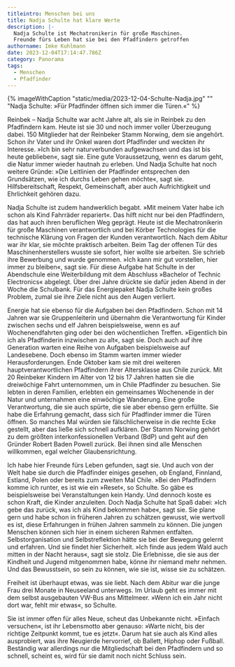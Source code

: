 ```yaml
---
titleintro: Menschen bei uns
title: Nadja Schulte hat klare Werte
description: |-
  Nadja Schulte ist Mechatronikerin für große Maschinen. 
  Freunde fürs Leben hat sie bei den Pfadfindern getroffen
authorname: Imke Kuhlmann
date: 2023-12-04T17:14:47.786Z
category: Panorama
tags:
  - Menschen
  - Pfadfinder
---
```



{% imageWithCaption "static/media/2023-12-04-Schulte-Nadja.jpg" "" "Nadja Schulte: »Für Pfadfinder öffnen sich immer die Türen.«" %}


Reinbek – Nadja Schulte war acht Jahre alt, als sie in Reinbek zu den Pfadfindern kam. Heute ist sie 30 und noch immer voller Überzeugung dabei. 150 Mitglieder hat der Reinbeker Stamm Norwing, dem sie angehört. Schon ihr Vater und ihr Onkel waren dort Pfadfinder und weckten ihr Interesse. »Ich bin sehr naturverbunden aufgewachsen und das ist bis heute geblieben«, sagt sie. Eine gute Voraussetzung, wenn es darum geht, die Natur immer wieder hautnah zu erleben. Und Nadja Schulte hat noch weitere Gründe: »Die Leitlinien der Pfadfinder entsprechen den Grundsätzen, wie ich durchs Leben gehen möchte«, sagt sie. Hilfsbereitschaft, Respekt, Gemeinschaft, aber auch Aufrichtigkeit und Ehrlichkeit gehören dazu. 

Nadja Schulte ist zudem handwerklich begabt. »Mit meinem Vater habe ich schon als Kind Fahrräder repariert«. Das hilft nicht nur bei den Pfadfindern, das hat auch ihren beruflichen Weg geprägt. Heute ist die Mechatronikerin für große Maschinen verantwortlich und bei Körber Technologies für die technische Klärung von Fragen der Kunden verantwortlich. Nach dem Abitur war ihr klar, sie möchte praktisch arbeiten. Beim Tag der offenen Tür des Maschinenherstellers wusste sie sofort, hier wollte sie arbeiten. Sie schrieb ihre Bewerbung und wurde genommen. »Ich kann mir gut vorstellen, hier immer zu bleiben«, sagt sie. Für diese Aufgabe hat Schulte in der Abendschule eine Weiterbildung mit dem Abschluss »Bachelor of Technic Electronics« abgelegt. Über drei Jahre drückte sie dafür jeden Abend in der Woche die Schulbank. Für das Energiepaket Nadja Schulte kein großes Problem, zumal sie ihre Ziele nicht aus den Augen verliert.

Energie hat sie ebenso für die Aufgaben bei den Pfadfindern. Schon mit 14 Jahren war sie Gruppenleiterin und übernahm die Verantwortung für Kinder zwischen sechs und elf Jahren beispielsweise, wenn es auf Wochenendfahrten ging oder bei den wöchentlichen Treffen. »Eigentlich bin ich als Pfadfinderin inzwischen zu alt«, sagt sie. Doch auch auf ihre Generation warten eine Reihe von Aufgaben beispielsweise auf Landesebene. Doch ebenso im Stamm warten immer wieder Herausforderungen. Ende Oktober kam sie mit drei weiteren hauptverantwortlichen Pfadfindern ihrer Altersklasse aus Chile zurück. Mit 20 Reinbeker Kindern im Alter von 12 bis 17 Jahren hatten sie die dreiwöchige Fahrt unternommen, um in Chile Pfadfinder zu besuchen. Sie lebten in deren Familien, erlebten ein gemeinsames Wochenende in der Natur und unternahmen eine einwöchige Wanderung. Eine große Verantwortung, die sie auch spürte, die sie aber ebenso gern erfüllte. Sie habe die Erfahrung gemacht, dass sich für Pfadfinder immer die Türen öffnen. So manches Mal würden sie fälschlicherweise in die rechte Ecke gestellt, aber das ließe sich schnell aufklären. Der Stamm Norwing gehört zu dem größten interkonfessionellen Verband (BdP) und geht auf den Gründer Robert Baden Powell zurück. Bei ihnen sind alle Menschen willkommen, egal welcher Glaubensrichtung.

Ich habe hier Freunde fürs Leben gefunden, sagt sie. Und auch von der Welt habe sie durch die Pfadfinder einiges gesehen, ob  England, Finnland, Estland, Polen oder bereits zum zweiten Mal Chile. »Bei den Pfadfindern komme ich runter, es ist wie ein »Reset«, so Schulte. So gäbe es beispielsweise bei Veranstaltungen kein Handy. Und dennoch koste es schon Kraft, die Kinder anzuleiten. Doch Nadja Schulte hat Spaß dabei: »Ich gebe das zurück, was ich als Kind bekommen habe«, sagt sie. Sie plane gern und habe schon in früheren Jahren zu schätzen gewusst, wie wertvoll es ist, diese Erfahrungen in frühen Jahren sammeln zu können. Die jungen Menschen können sich hier in einem sicheren Rahmen entfalten. Selbstorganisation und Selbstreflektion hätte sie bei der Bewegung gelernt und erfahren. Und sie findet hier Sicherheit. »Ich finde aus jedem Wald auch mitten in der Nacht heraus«, sagt sie stolz. Die Erlebnisse, die sie aus der Kindheit und Jugend mitgenommen habe, könne ihr niemand mehr nehmen. Und das Bewusstsein, so sein zu können, wie sie ist, wisse sie zu schätzen.

Freiheit ist überhaupt etwas, was sie liebt. Nach dem Abitur war die junge Frau drei Monate in Neuseeland unterwegs. Im Urlaub geht es immer mit dem selbst ausgebauten VW-Bus ans Mittelmeer. »Wenn ich ein Jahr nicht dort war, fehlt mir etwas«, so Schulte. 

Sie ist immer offen für alles Neue, scheut das Unbekannte nicht. »Einfach versuchen«, ist ihr Lebensmotto aber genauso: »Warte nicht, bis der richtige Zeitpunkt kommt, tue es jetzt«. Darum hat sie auch als Kind alles ausprobiert, was ihre Neugierde hervorrief, ob Ballett, Hiphop oder Fußball. Beständig war allerdings nur die Mitgliedschaft bei den Pfadfindern und so schnell, scheint es, wird für sie damit noch nicht Schluss sein.